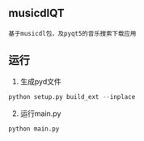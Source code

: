 ## musicdlQT  
    基于musicdl包，及pyqt5的音乐搜索下载应用
## 运行  
1. 生成pyd文件  
```python  
python setup.py build_ext --inplace  
```  
2. 运行main.py  
```python  
python main.py  
```